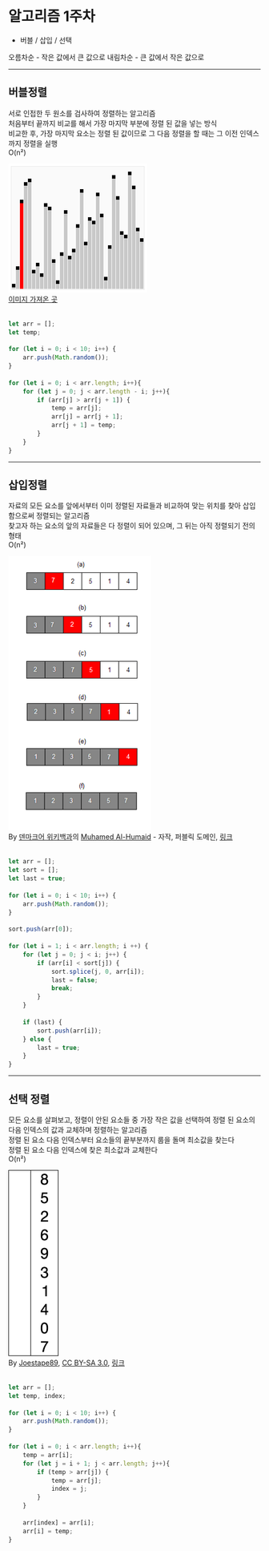 # 알고리즘 1주차
* 버블 / 삽입 / 선택

오름차순 - 작은 값에서 큰 값으로
내림차순 - 큰 값에서 작은 값으로

-----------------------------------

## 버블정렬

서로 인접한 두 원소를 검사하여 정렬하는 알고리즘<br>
처음부터 끝까지 비교를 해서 가장 마지막 부분에 정렬 된 값을 넣는 방식<br>
비교한 후, 가장 마지막 요소는 정렬 된 값이므로 그 다음 정렬을 할 때는 그 이전 인덱스까지 정렬을 실행<br>
O(n²)<br>


![buble](./images/buble.gif)
<br>
<a href="https://huskyhoochu.netlify.com/programming/bubble/">이미지 가져온 곳</a>


```javascript

let arr = [];
let temp;

for (let i = 0; i < 10; i++) {
	arr.push(Math.random());
}

for (let i = 0; i < arr.length; i++){
	for (let j = 0; j < arr.length - i; j++){
		if (arr[j] > arr[j + 1]) {
			temp = arr[j];
			arr[j] = arr[j + 1];
			arr[j + 1] = temp;
		}
	}
}
```

-----------------------------------

## 삽입정렬

자료의 모든 요소를 앞에서부터 이미 정렬된 자료들과 비교하여 맞는 위치를 찾아 삽입함으로써 정렬되는 알고리즘<br>
찾고자 하는 요소의 앞의 자료들은 다 정렬이 되어 있으며, 그 뒤는 아직 정렬되기 전의 형태<br>
O(n²)<br>

![insertion](./images/insertion.png)
<br>
By <a href="https://en.wikipedia.org/wiki/da:" class="extiw" title="w:da:">덴마크어 위키백과</a>의 <a href="https://en.wikipedia.org/wiki/da:User:Muhamed_Al-Humaid" class="extiw" title="w:da:User:Muhamed Al-Humaid">Muhamed Al-Humaid</a> - <span class="int-own-work" lang="ko">자작</span>, 퍼블릭 도메인, <a href="https://commons.wikimedia.org/w/index.php?curid=6882653">링크</a>

```javascript

let arr = [];
let sort = [];
let last = true;

for (let i = 0; i < 10; i++) {
	arr.push(Math.random());
}

sort.push(arr[0]);

for (let i = 1; i < arr.length; i ++) {
	for (let j = 0; j < i; j++) {
		if (arr[i] < sort[j]) {
			sort.splice(j, 0, arr[i]);
			last = false;
			break;
		}
	}
	
	if (last) {
		sort.push(arr[i]);
	} else {
		last = true;
	}
}
```

-----------------------------------

## 선택 정렬

모든 요소를 살펴보고, 정렬이 안된 요소들 중 가장 작은 값을 선택하여 정렬 된 요소의 다음 인덱스의 값과 교체하며 정렬하는 알고리즘<br>
정렬 된 요소 다음 인덱스부터 요소들의 끝부분까지 룹을 돌며 최소값을 찾는다<br>
정렬 된 요소 다음 인덱스에 찾은 최소값과 교체한다<br>
O(n²)<br>

![selection](./images/selection.gif)
<br>
By <a href="https://en.wikipedia.org/wiki/User:Joestape89" class="extiw" title="en:User:Joestape89">Joestape89</a>, <a href="http://creativecommons.org/licenses/by-sa/3.0/" title="Creative Commons Attribution-Share Alike 3.0">CC BY-SA 3.0</a>, <a href="https://commons.wikimedia.org/w/index.php?curid=3330231">링크</a>

```javascript

let arr = [];
let temp, index;

for (let i = 0; i < 10; i++) {
	arr.push(Math.random());
}

for (let i = 0; i < arr.length; i++){
	temp = arr[i];
	for (let j = i + 1; j < arr.length; j++){
		if (temp > arr[j]) {
			temp = arr[j];
			index = j;
		}
	}

	arr[index] = arr[i];
	arr[i] = temp;
}
```
